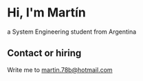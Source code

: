 # Hi, I'm Martín
a System Engineering student from Argentina 

## Contact or hiring
Write me to <martin.78b@hotmail.com>
